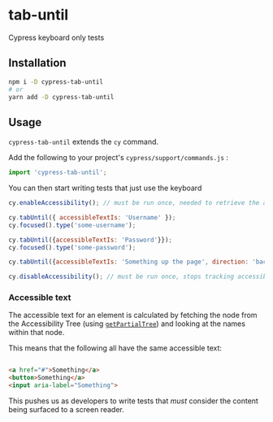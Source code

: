 # tab-until
Cypress keyboard only tests

## Installation

```sh
npm i -D cypress-tab-until
# or
yarn add -D cypress-tab-until
```

## Usage

`cypress-tab-until` extends the `cy` command.

Add the following to your project's `cypress/support/commands.js` :
```js
import 'cypress-tab-until';
```

You can then start writing tests that just use the keyboard

```js
cy.enableAccessibility(); // must be run once, needed to retrieve the accessibility tree

cy.tabUntil({ accessibleTextIs: 'Username' });
cy.focused().type('some-username');

cy.tabUntil({accessibleTextIs: 'Password'}});
cy.focused().type('some-password');

cy.tabUntil({accessibleTextIs: 'Something up the page', direction: 'backwards'});

cy.disableAccessibility(); // must be run once, stops tracking accessibility
```

### Accessible text

The accessible text for an element is calculated by fetching the node from the Accessibility Tree (using [`getPartialTree`](https://chromedevtools.github.io/devtools-protocol/tot/Accessibility/#method-getPartialAXTree)) and looking at the names within that node. 

This means that the following all have the same accessible text:
```html

<a href="#">Something</a>
<button>Something</a>
<input aria-label="Something">
```

This pushes us as developers to write tests that _must_ consider the content being surfaced to a screen reader.
